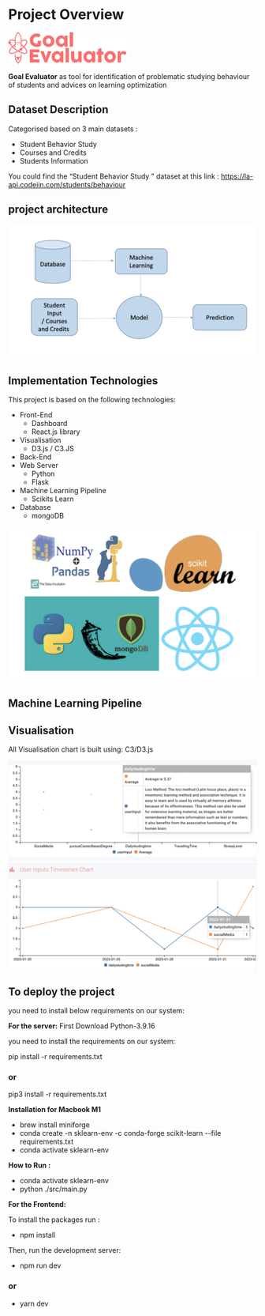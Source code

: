 # Project Overview

![Getting Started](images/logo.png)

**Goal Evaluator** as tool for identification of problematic studying behaviour of students and advices on learning optimization

## Dataset Description
Categorised based on 3 main datasets :

* Student Behavior Study​
* Courses and Credits​
* Students Information

You could find the “Student Behavior Study​ ” dataset at this link : https://la-api.codeiin.com/students/behaviour

## project architecture

![Getting Started](images/architecture.png)

## Implementation Technologies 

This project is based on the following technologies:
 * Front-End
   * Dashboard
   * React.js library
 * Visualisation
   * D3.js / C3.JS
 * Back-End
  * Web Server
    * Python
    * Flask
 * Machine Learning Pipeline
   * Scikits Learn
 * Database
   * mongoDB

![Getting Started](images/Technologies.png)


## Machine Learning Pipeline




## Visualisation
All Visualisation chart is built using:
C3/D3.js

![Getting Started](images/Visualisation.png)
![Getting Started](images/Visualisation1.png)



## To deploy the project
you need to install below requirements on our system:

**For the server:**
First Download Python-3.9.16

you need to install the requirements on our system:

pip install -r requirements.txt
### or
pip3 install -r requirements.txt

**Installation for Macbook M1** 

* brew install miniforge
* conda create -n sklearn-env -c conda-forge scikit-learn --file requirements.txt
* conda activate sklearn-env

**How to Run :** 

* conda activate sklearn-env
* python ./src/main.py


**For the Frontend:**

To install the packages run :
* npm install

Then, run the development server:
* npm run dev
### or
* yarn dev
